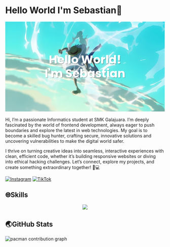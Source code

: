 # Hello World I'm Sebastian👋

![Banner](banner.png)

Hi, I’m a passionate Informatics student at SMK Galajuara. I’m deeply fascinated by the world of frontend development, always eager to push boundaries and explore the latest in web technologies. My goal is to become a skilled bug hunter, crafting secure, innovative solutions and uncovering vulnerabilities to make the digital world safer.

I thrive on turning creative ideas into seamless, interactive experiences with clean, efficient code, whether it’s building responsive websites or diving into ethical hacking challenges. Let’s connect, explore my projects, and create something extraordinary together! 🚀💻

[![Instagram](https://img.shields.io/badge/Instagram-%23E4405F.svg?&style=for-the-badge&logo=instagram&logoColor=white)](https://instagram.com/sebsdv1)
[![TikTok](https://img.shields.io/badge/TikTok-%23000000.svg?&style=for-the-badge&logo=tiktok&logoColor=white)](https://www.tiktok.com/@wbreaksidee)

## 🌐Skills

<p align="center">
  <a href="https://skillicons.dev">
    <img src="https://skillicons.dev/icons?i=js,html,css,py" />
  </a>
</p>

## 🌏GitHub Stats

<!--
<p align="center">
  <img src="https://github-readme-stats.vercel.app/api?username=haerul920&theme=blue_navy&hide_border=false&include_all_commits=true&count_private=false" width="430" />
  <img src="https://nirzak-streak-stats.vercel.app/?user=haerul920&theme=blue_navy&hide_border=false" width="430" />
</p>-->

<picture>
  <source media="(prefers-color-scheme: dark)" srcset="https://raw.githubusercontent.com/sebsdvm/sebsdvm/output/pacman-contribution-graph-dark.svg">
  <source media="(prefers-color-scheme: light)" srcset="https://raw.githubusercontent.com/sebsdvm/sebsdvm/output/pacman-contribution-graph.svg">
  <img alt="pacman contribution graph" src="https://raw.githubusercontent.com/sebsdvm/sebsdvm/output/pacman-contribution-graph.svg">
</picture>
